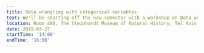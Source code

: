 ```yaml
---
title: Data wrangling with categorical variables
text: We'll be starting off the new semester with a workshop on Data wrangling with categorical variables. We'll talk about how to work with factors when importing, visualizing, and modeling your data.  We'll be using the dplyr, ggplot2, and forcats packages from the tidyverse.
location: Room 400, The Steinhardt Museum of Natural History, Tel Aviv
date: 2019-03-27
startTime: '14:00'
endTime: '16:00'
---
```

